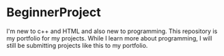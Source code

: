 # BeginnerProject
I'm new to c++ and HTML and also new to programming. This repository is my portfolio for my projects. While I learn more about programming, I will
still be submitting projects like this to my portfolio. 

